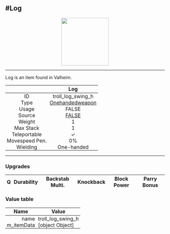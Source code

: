 <meta property="og:title" content="Log - MoreValheim" /><meta property="og:type" content="website" /><meta property="og:image" content="/assets/log.png" /><meta property="og:description" content="Log is an item found in Valheim." /><meta name="theme-color" content="#546D78"><meta name="twitter:card" content="summary_large_image">
#Log
-------------
<style>img {width:20px;}.tb {width:150px;display: block;margin-left: auto;margin-right: auto;}</style>

<style>.md-typeset table:not([class]) th:not([align]) {min-width:unset!important;}</style>
<style>td{padding:0em 0.3em!important;text-align:center!important;border-left:.05rem solid var(--md-default-fg-color--lightest)}</style>

<style>th{padding:0.1em 0.3em!important;text-align:center!important;font-weight:bold}</style>

<style>pre{text-align:right!important}</style>
<style>table tr td:first-child {border-left: 0;};</style>

<figure><img src="/assets/log.png" class="tb" /><figcaption><small></small></figcaption></figure>

-------------

Log is an item found in Valheim.

|        | Log              |
| ----------- | ------------------------------------ |
| ID |troll_log_swing_h
| Type | [Onehandedweapon](../../types/onehandedweapon)
| Usage | FALSE<br>
| Source | [FALSE](../../items/false)
| Weight | 1 |
| Max Stack | 1 |
| Teleportable | ✓
| Movespeed Pen. | 0%
| Wielding | One-handed


-------------

### Upgrades
| Q | Durability | Backstab Multi. | Knockback | Block Power | Parry Bonus
| - | - | - | - | - | - 


### Value table
| Name | Value
| - | - |
| <div style="text-align:right">name</div> | <div style="text-align:left">troll_log_swing_h</div> | 
| <div style="text-align:right">m_itemData</div> | <div style="text-align:left">[object Object]</div> | 